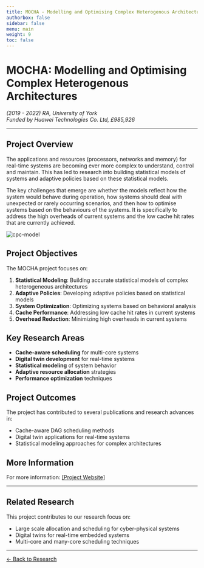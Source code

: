 ```yaml
---
title: MOCHA - Modelling and Optimising Complex Heterogenous Architectures
authorbox: false
sidebar: false
menu: main
weight: 9
toc: false
---
```


# MOCHA: Modelling and Optimising Complex Heterogenous Architectures

*(2019 - 2022) RA, University of York*  
*Funded by Huawei Technologies Co. Ltd, £985,926*

---

## Project Overview

The applications and resources (processors, networks and memory) for real-time systems are becoming ever more complex to understand, control and maintain. This has led to research into building statistical models of systems and adaptive policies based on these statistical models.

The key challenges that emerge are whether the models reflect how the system would behave during operation, how systems should deal with unexpected or rarely occurring scenarios, and then how to optimise systems based on the behaviours of the systems. It is specifically to address the high overheads of current systems and the low cache hit rates that are currently achieved.

![cpc-model](/img/cpc-model.png)

## Project Objectives

The MOCHA project focuses on:

1. **Statistical Modeling**: Building accurate statistical models of complex heterogeneous architectures
2. **Adaptive Policies**: Developing adaptive policies based on statistical models
3. **System Optimization**: Optimizing systems based on behavioral analysis
4. **Cache Performance**: Addressing low cache hit rates in current systems
5. **Overhead Reduction**: Minimizing high overheads in current systems

## Key Research Areas

- **Cache-aware scheduling** for multi-core systems
- **Digital twin development** for real-time systems
- **Statistical modeling** of system behavior
- **Adaptive resource allocation** strategies
- **Performance optimization** techniques

## Project Outcomes

The project has contributed to several publications and research advances in:
- Cache-aware DAG scheduling methods
- Digital twin applications for real-time systems
- Statistical modeling approaches for complex architectures

## More Information

For more information: [\[Project Website\]](https://www.cs.york.ac.uk/rts/mocha/)

---

## Related Research

This project contributes to our research focus on:
- Large scale allocation and scheduling for cyber-physical systems
- Digital twins for real-time embedded systems
- Multi-core and many-core scheduling techniques

---

[← Back to Research](../research)
